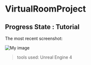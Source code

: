 # VirtualRoomProject

## Progress State : Tutorial 

The most recent screenshot:

![My image](https://github.com/chocolateHszd/VirtualRoomProject/blob/master/Screenshots/Screenshot%202015-06-06%2021.10.15.png)

> tools used: Unreal Engine 4